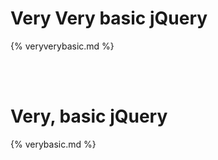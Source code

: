 # Very Very basic jQuery

{% veryverybasic.md %}

<br /><br />

# Very, basic jQuery

{% verybasic.md %}

<br /><br />

